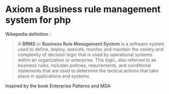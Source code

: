 # Axiom a Business rule management system for php

Wikepedia definition :

> A **BRMS** or **Business Rule Management System** is a software system used to define, deploy, execute, monitor and maintain the variety and complexity of decision logic that is used by operational systems within an organization or enterprise. This logic, also referred to as business rules, includes policies, requirements, and conditional statements that are used to determine the tactical actions that take place in applications and systems.

Inspired by the book Enterprise Patterns and MDA